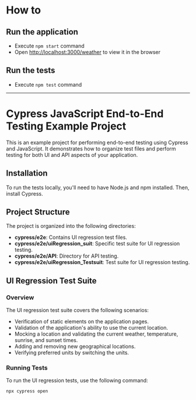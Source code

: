 # How to

## Run the application

- Execute `npm start` command
- Open [http://localhost:3000/weather](http://localhost:3000/weather) to view it in the browser

## Run the tests

- Execute `npm test` command

-----------------------------------
# Cypress JavaScript End-to-End Testing Example Project

This is an example project for performing end-to-end testing using Cypress and JavaScript. It demonstrates how to organize test files and perform testing for both UI and API aspects of your application.

## Installation

To run the tests locally, you'll need to have Node.js and npm installed. Then, install Cypress.

## Project Structure

The project is organized into the following directories:

- **cypress/e2e**: Contains UI regression test files.
- **cypress/e2e/uiRegression_suit**: Specific test suite for UI regression testing.
- **cypress/e2e/API**: Directory for API testing.
- **cypress/e2e/uiRegression_Testsuit**: Test suite for UI regression testing.

## UI Regression Test Suite

### Overview

The UI regression test suite covers the following scenarios:

- Verification of static elements on the application pages.
- Validation of the application's ability to use the current location.
- Mocking a location and validating the current weather, temperature, sunrise, and sunset times.
- Adding and removing new geographical locations.
- Verifying preferred units by switching the units.

### Running Tests

To run the UI regression tests, use the following command:

```bash
npx cypress open
